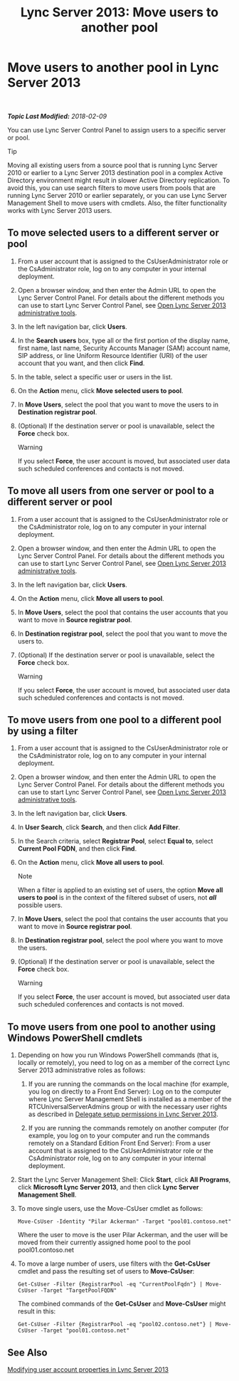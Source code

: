 ﻿---
title: 'Lync Server 2013: Move users to another pool'
TOCTitle: Move users to another pool
ms:assetid: e7b4968c-0e9d-4d56-b5f1-9edf0f7206f8
ms:mtpsurl: https://technet.microsoft.com/en-us/library/Gg182600(v=OCS.15)
ms:contentKeyID: 48185879
ms.date: 02/09/2018
mtps_version: v=OCS.15
---

<div data-xmlns="http://www.w3.org/1999/xhtml">

<div class="topic" data-xmlns="http://www.w3.org/1999/xhtml" data-msxsl="urn:schemas-microsoft-com:xslt" data-cs="http://msdn.microsoft.com/en-us/">

<div data-asp="http://msdn2.microsoft.com/asp">

# Move users to another pool in Lync Server 2013

</div>

<div id="mainSection">

<div id="mainBody">

<span> </span>

_**Topic Last Modified:** 2018-02-09_

You can use Lync Server Control Panel to assign users to a specific server or pool.

<div class="alert">


> [!TIP]
> Moving all existing users from a source pool that is running Lync Server 2010 or earlier to a Lync Server 2013 destination pool in a complex Active Directory environment might result in slower Active Directory replication. To avoid this, you can use search filters to move users from pools that are running Lync Server 2010 or earlier separately, or you can use Lync Server Management Shell to move users with cmdlets. Also, the filter functionality works with Lync Server 2013 users.



</div>

<div>

## To move selected users to a different server or pool

1.  From a user account that is assigned to the CsUserAdministrator role or the CsAdministrator role, log on to any computer in your internal deployment.

2.  Open a browser window, and then enter the Admin URL to open the Lync Server Control Panel. For details about the different methods you can use to start Lync Server Control Panel, see [Open Lync Server 2013 administrative tools](lync-server-2013-open-lync-server-administrative-tools.md).

3.  In the left navigation bar, click **Users**.

4.  In the **Search users** box, type all or the first portion of the display name, first name, last name, Security Accounts Manager (SAM) account name, SIP address, or line Uniform Resource Identifier (URI) of the user account that you want, and then click **Find**.

5.  In the table, select a specific user or users in the list.

6.  On the **Action** menu, click **Move selected users to pool**.

7.  In **Move Users**, select the pool that you want to move the users to in **Destination registrar pool**.

8.  (Optional) If the destination server or pool is unavailable, select the **Force** check box.
    
    <div class="alert">
    

    > [!WARNING]
    > If you select <STRONG>Force</STRONG>, the user account is moved, but associated user data such scheduled conferences and contacts is not moved.

    
    </div>

</div>

<div>

## To move all users from one server or pool to a different server or pool

1.  From a user account that is assigned to the CsUserAdministrator role or the CsAdministrator role, log on to any computer in your internal deployment.

2.  Open a browser window, and then enter the Admin URL to open the Lync Server Control Panel. For details about the different methods you can use to start Lync Server Control Panel, see [Open Lync Server 2013 administrative tools](lync-server-2013-open-lync-server-administrative-tools.md).

3.  In the left navigation bar, click **Users**.

4.  On the **Action** menu, click **Move all users to pool**.

5.  In **Move Users**, select the pool that contains the user accounts that you want to move in **Source registrar pool**.

6.  In **Destination registrar pool**, select the pool that you want to move the users to.

7.  (Optional) If the destination server or pool is unavailable, select the **Force** check box.
    
    <div class="alert">
    

    > [!WARNING]
    > If you select <STRONG>Force</STRONG>, the user account is moved, but associated user data such scheduled conferences and contacts is not moved.

    
    </div>

</div>

<div>

## To move users from one pool to a different pool by using a filter

1.  From a user account that is assigned to the CsUserAdministrator role or the CsAdministrator role, log on to any computer in your internal deployment.

2.  Open a browser window, and then enter the Admin URL to open the Lync Server Control Panel. For details about the different methods you can use to start Lync Server Control Panel, see [Open Lync Server 2013 administrative tools](lync-server-2013-open-lync-server-administrative-tools.md).

3.  In the left navigation bar, click **Users**.

4.  In **User Search**, click **Search**, and then click **Add Filter**.

5.  In the Search criteria, select **Registrar Pool**, select **Equal to**, select **Current Pool FQDN**, and then click **Find**.

6.  On the **Action** menu, click **Move all users to pool**.
    
    <div class="alert">
    

    > [!NOTE]
    > When a filter is applied to an existing set of users, the option <STRONG>Move all users to pool</STRONG> is in the context of the filtered subset of users, not <STRONG><EM>all</EM></STRONG> possible users.

    
    </div>

7.  In **Move Users**, select the pool that contains the user accounts that you want to move in **Source registrar pool**.

8.  In **Destination registrar pool**, select the pool where you want to move the users.

9.  (Optional) If the destination server or pool is unavailable, select the **Force** check box.
    
    <div class="alert">
    

    > [!WARNING]
    > If you select <STRONG>Force</STRONG>, the user account is moved, but associated user data such scheduled conferences and contacts is not moved.

    
    </div>

</div>

<div>

## To move users from one pool to another using Windows PowerShell cmdlets

1.  Depending on how you run Windows PowerShell commands (that is, locally or remotely), you need to log on as a member of the correct Lync Server 2013 administrative roles as follows:
    
    1.  If you are running the commands on the local machine (for example, you log on directly to a Front End Server): Log on to the computer where Lync Server Management Shell is installed as a member of the RTCUniversalServerAdmins group or with the necessary user rights as described in [Delegate setup permissions in Lync Server 2013](lync-server-2013-delegate-setup-permissions.md).
    
    2.  If you are running the commands remotely on another computer (for example, you log on to your computer and run the commands remotely on a Standard Edition Front End Server): From a user account that is assigned to the CsUserAdministrator role or the CsAdministrator role, log on to any computer in your internal deployment.

2.  Start the Lync Server Management Shell: Click **Start**, click **All Programs**, click **Microsoft Lync Server 2013**, and then click **Lync Server Management Shell**.

3.  To move single users, use the Move-CsUser cmdlet as follows:
    
        Move-CsUser -Identity "Pilar Ackerman" -Target "pool01.contoso.net"
    
    Where the user to move is the user Pilar Ackerman, and the user will be moved from their currently assigned home pool to the pool pool01.contoso.net

4.  To move a large number of users, use filters with the **Get-CsUser** cmdlet and pass the resulting set of users to **Move-CsUser**:
    
        Get-CsUser -Filter {RegistrarPool -eq "CurrentPoolFqdn"} | Move-CsUser -Target "TargetPoolFQDN"
    
    The combined commands of the **Get-CsUser** and **Move-CsUser** might result in this:
    
        Get-CsUser -Filter {RegistrarPool -eq "pool02.contoso.net"} | Move-CsUser -Target "pool01.contoso.net"

</div>

<div>

## See Also


[Modifying user account properties in Lync Server 2013](lync-server-2013-modifying-user-account-properties.md)  
  

</div>

</div>

<span> </span>

</div>

</div>

</div>

